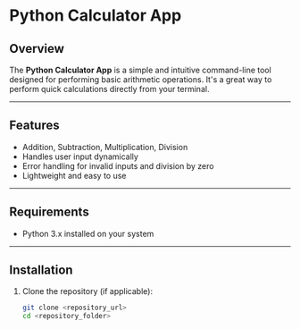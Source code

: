 # Python Calculator App

## Overview
The **Python Calculator App** is a simple and intuitive command-line tool designed for performing basic arithmetic operations. It's a great way to perform quick calculations directly from your terminal.

---

## Features
- Addition, Subtraction, Multiplication, Division
- Handles user input dynamically
- Error handling for invalid inputs and division by zero
- Lightweight and easy to use

---

## Requirements
- Python 3.x installed on your system

---

## Installation
1. Clone the repository (if applicable):
   ```bash
   git clone <repository_url>
   cd <repository_folder>
